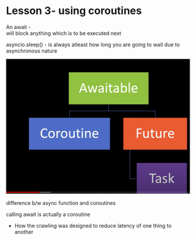 # Lesson 3- using coroutines

An await - \
will block anything which is to be executed next

asyncio.sleep() - is always atleast how long you are going to wait due to asynchronous nature

![](<../.gitbook/assets/image (2).png>)

difference b/w async function and coroutines

calling await is actually a coroutine

* How the crawling was designed to reduce latency of one thing to another
